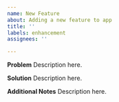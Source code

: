 ```yaml
---
name: New Feature
about: Adding a new feature to app
title: ''
labels: enhancement
assignees: ''

---
```


**Problem**
Description here.

**Solution**
Description here.

**Additional Notes**
Description here.
